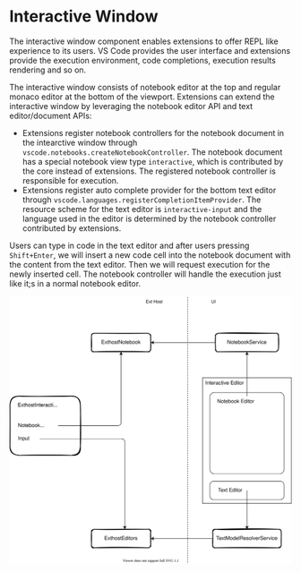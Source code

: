 # Interactive Window

The interactive window component enables extensions to offer REPL like experience to its users. VS Code provides the user interface and extensions provide the execution environment, code completions, execution results rendering and so on.

The interactive window consists of notebook editor at the top and regular monaco editor at the bottom of the viewport. Extensions can extend the interactive window by leveraging the notebook editor API and text editor/document APIs:

* Extensions register notebook controllers for the notebook document in the intearctive window through `vscode.notebooks.createNotebookController`. The notebook document has a special notebook view type `interactive`, which is contributed by the core instead of extensions. The registered notebook controller is responsible for execution.
* Extensions register auto complete provider for the bottom text editor through `vscode.languages.registerCompletionItemProvider`. The resource scheme for the text editor is `interactive-input` and the language used in the editor is determined by the notebook controller contributed by extensions.

Users can type in code in the text editor and after users pressing `Shift+Enter`, we will insert a new code cell into the notebook document with the content from the text editor. Then we will request execution for the newly inserted cell. The notebook controller will handle the execution just like it;s in a normal notebook editor.

![arch](interactive.drawio.svg)
